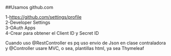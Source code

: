 ##Usamos github.com	

1-https://github.com/settings/profile<br>
2-Developer Settings<br>
3-OAuth Apps<br>
4-Crear para obtener el Client ID y Secret ID<br>



Cuando uso @RestController es pq uso envio de Json en clase contraladora<br>
y @Controller usare MVC, o sea, plantillas html, ya sea Thymeleaf